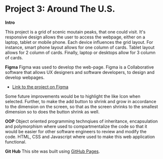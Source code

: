 # Project 3: Around The U.S.

**Intro**

This project is a grid of scenic moutain peaks, that one could visit. It's responsive design allows the user to access the webpage, either on a laptop, tablet or mobile phone. Each device influences the grid layout. For instance,
smart phone layout allows for one column of cards. Tablet layout allows for 2 column of cards. Finally, laptop or desktops allow for 3 column of cards.

**Figma**
Figma was used to develop the web-page. Figma is a Collaborative software that allows UX designers and software developers, to design and develop webpages. 

- [Link to the project on Figma](https://www.figma.com/file/ii4xxsJ0ghevUOcssTlHZv/Sprint-3%3A-Around-the-US?node-id=0%3A1)

Some future improvements would be to highlight the like Icon when selected. Further, to make the add button to shrink
and grow in accordance to the dimension on the screen, so that as the screen shrinks to the smallest dimension so
to does the button shrink as well.

**OOP**
Object oriented programming technqiues of inheritance, encapsulation and polymorphism where used to compartmentalize the code so that it would be easier for 
other software engineers to review and modify the code. HTML, CSS and Javascript where used to make this web application functional. 

**Git Hub**
This site was built using [GitHub Pages](https://tedlesser.github.io/se_project_aroundtheus/).
